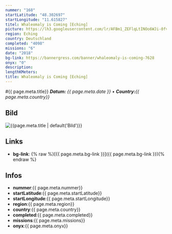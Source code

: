```yaml
---
nummer: "168"
startLatitude: "48.302697"
startLongitude: "11.615827"
titel: Whaleomaly is Coming [Eching]
picture: https://lh3.googleusercontent.com/lr/AFBm1_ZEFlqLtINOo6WJi-0fv3-wyEnp3HRdXT5C34g8YpEYb-r1w_Ut6jtEW4sx5r1HCIjTlMdFNcEqKcRIkQhsCtJ3hJz00wi112Aczaz5MzJx2rkcfvXK-dHTbghYeBbveLhK1NuUV7CmY7FsKd289d003UyA0110ZHPwovLnJPxh1sGZUpq093rb6d9hbPIPKtyPKDY-ODFGoCUjB_tOOEFrFq9e8NIr0yDKD-gU9vZAIuOxSv0wt108577Eo4QGaT0fX70gZ4ANnV5M9f80lVgzs9QMvH5--e4JjhlWT7tbpMtZFIgUW95mlhqr0TpEUzPMDQFeQ_PBQEzxEHJeFwwr-SF-D3KYCKvBgC9BIHdxw1HRqkH90OToUS89N-FRnmiE-Sf488ybWPen7m9j19fcJgwJlV4ENME8_1osgPEriphsizPmSwXgbFz3fazcI8NUMRCxijLOSaibVs5JP_QWrRTxqk7usRmiXGzBK50_caVqEoiikXGtq2JAEL1BfRZhuDlVgwWoFCnTiCX7WbmVGdU2zhhS6BCELyfGgf8MCnWerStMRBwTCjKhY9SaNOa7V7R-Cf7iJNXYbU-dgeT3HugXgODMA_5Y8s4ghv4LN6AT9Ei0Qn_3myAfhY5FocJkLkVUPohUVZdf2GWHP5p5Fm5OsINGwYAAef1t0-yMoQ8F79lcUysmbCUQRlmFA5PzZkjLUuzDrq7UR1pZ_qOz7kCbEYLkCgd1hlr02ldG1QeTAwk2ShkG7JUTt47-2UW7fF4QaAhMkr5wrE9ngD32n2WHev3Ue9KvW6xgCUB96L_JV11RkA3KMTbt5zc7cM5g0o6_YDtmUz6a4EbIHzzQ5ZMcwmx75hKQ
region: Eching
country: Deutschland
completed: "4098"
missions: "6"
date: "2018"
bg-link: https://bannergress.com/banner/whaleomaly-is-coming-7628
onyx: "0"
description: 
lengthKMeters: 
title: Whaleomaly is Coming [Eching]
---
```


#{{ page.meta.title}}
_**Datum:** {{ page.meta.date }} • **Country:**{{ page.meta.country}}_

## Bild
![{{page.meta.title | default('Bild')}}]({{page.meta.picture}})

## Links
- **bg-link**: {% raw %}[{{ page.meta.bg-link }}]({{ page.meta.bg-link }}){% endraw %}

## Infos
- **nummer**:{{ page.meta.nummer}}
- **startLatitude**:{{ page.meta.startLatitude}}
- **startLongitude**:{{ page.meta.startLongitude}}
- **region**:{{ page.meta.region}}
- **country**:{{ page.meta.country}}
- **completed**:{{ page.meta.completed}}
- **missions**:{{ page.meta.missions}}
- **onyx**:{{ page.meta.onyx}}

